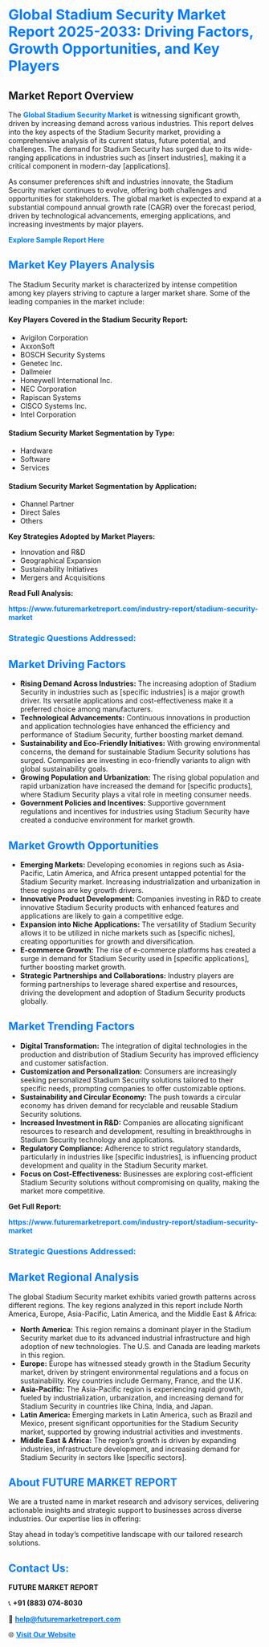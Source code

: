 <h1 style="color: #007BFF;">Global Stadium Security Market Report 2025-2033: Driving Factors, Growth Opportunities, and Key Players</h1>

<section id="overview">
<h2>Market Report Overview</h2>
<p>The <a href="https://www.futuremarketreport.com/industry-report/stadium-security-market" style="color: #007BFF; text-decoration: none;"><strong>Global Stadium Security Market</strong></a> is witnessing significant growth, driven by increasing demand across various industries. This report delves into the key aspects of the Stadium Security market, providing a comprehensive analysis of its current status, future potential, and challenges. The demand for Stadium Security has surged due to its wide-ranging applications in industries such as [insert industries], making it a critical component in modern-day [applications].</p>
<p>As consumer preferences shift and industries innovate, the Stadium Security market continues to evolve, offering both challenges and opportunities for stakeholders. The global market is expected to expand at a substantial compound annual growth rate (CAGR) over the forecast period, driven by technological advancements, emerging applications, and increasing investments by major players.</p>
</section>

<section id="overview">
<p><a href="https://www.futuremarketreport.com/request-sample/reportId=58730" style="color: #007BFF; text-decoration: none;"><strong>Explore Sample Report Here</strong></a></p>
</section>

<section id="key-players">
<h2 style="color: #007BFF;">Market Key Players Analysis</h2>
<p>The Stadium Security market is characterized by intense competition among key players striving to capture a larger market share. Some of the leading companies in the market include:</p>
<h4>Key Players Covered in the Stadium Security Report:</h4>
<ul><li>Avigilon Corporation</li><li>AxxonSoft</li><li>BOSCH Security Systems</li><li>Genetec Inc.</li><li>Dallmeier</li><li>Honeywell International Inc.</li><li>NEC Corporation</li><li>Rapiscan Systems</li><li>CISCO Systems Inc.</li><li>Intel Corporation</li></ul>
<h4>Stadium Security Market Segmentation by Type:</h4>
<ul><li>Hardware</li><li>Software</li><li>Services</li></ul>

<h4>Stadium Security Market Segmentation by Application:</h4>
<ul><li>Channel Partner</li><li>Direct Sales</li><li>Others</li></ul>
<p><strong>Key Strategies Adopted by Market Players:</strong></p>
<ul>
<li>Innovation and R&D</li>
<li>Geographical Expansion</li>
<li>Sustainability Initiatives</li>
<li>Mergers and Acquisitions</li>
</ul>
</section>

<section>
<p><strong>Read Full Analysis: </strong></p><a href="https://www.futuremarketreport.com/industry-report/stadium-security-market" style="color: #007BFF; text-decoration: none;"><strong>https://www.futuremarketreport.com/industry-report/stadium-security-market</strong></a>
<h3 style="color: #007BFF;">Strategic Questions Addressed:</h3>
</section>

<section id="driving-factors">
<h2 style="color: #007BFF;">Market Driving Factors</h2>
<ul>
<li><strong>Rising Demand Across Industries:</strong> The increasing adoption of Stadium Security in industries such as [specific industries] is a major growth driver. Its versatile applications and cost-effectiveness make it a preferred choice among manufacturers.</li>
<li><strong>Technological Advancements:</strong> Continuous innovations in production and application technologies have enhanced the efficiency and performance of Stadium Security, further boosting market demand.</li>
<li><strong>Sustainability and Eco-Friendly Initiatives:</strong> With growing environmental concerns, the demand for sustainable Stadium Security solutions has surged. Companies are investing in eco-friendly variants to align with global sustainability goals.</li>
<li><strong>Growing Population and Urbanization:</strong> The rising global population and rapid urbanization have increased the demand for [specific products], where Stadium Security plays a vital role in meeting consumer needs.</li>
<li><strong>Government Policies and Incentives:</strong> Supportive government regulations and incentives for industries using Stadium Security have created a conducive environment for market growth.</li>
</ul>
</section>

<section id="growth-opportunities">
<h2 style="color: #007BFF;">Market Growth Opportunities</h2>
<ul>
<li><strong>Emerging Markets:</strong> Developing economies in regions such as Asia-Pacific, Latin America, and Africa present untapped potential for the Stadium Security market. Increasing industrialization and urbanization in these regions are key growth drivers.</li>
<li><strong>Innovative Product Development:</strong> Companies investing in R&D to create innovative Stadium Security products with enhanced features and applications are likely to gain a competitive edge.</li>
<li><strong>Expansion into Niche Applications:</strong> The versatility of Stadium Security allows it to be utilized in niche markets such as [specific niches], creating opportunities for growth and diversification.</li>
<li><strong>E-commerce Growth:</strong> The rise of e-commerce platforms has created a surge in demand for Stadium Security used in [specific applications], further boosting market growth.</li>
<li><strong>Strategic Partnerships and Collaborations:</strong> Industry players are forming partnerships to leverage shared expertise and resources, driving the development and adoption of Stadium Security products globally.</li>
</ul>
</section>

<section id="trending-factors">
<h2 style="color: #007BFF;">Market Trending Factors</h2>
<ul>
<li><strong>Digital Transformation:</strong> The integration of digital technologies in the production and distribution of Stadium Security has improved efficiency and customer satisfaction.</li>
<li><strong>Customization and Personalization:</strong> Consumers are increasingly seeking personalized Stadium Security solutions tailored to their specific needs, prompting companies to offer customizable options.</li>
<li><strong>Sustainability and Circular Economy:</strong> The push towards a circular economy has driven demand for recyclable and reusable Stadium Security solutions.</li>
<li><strong>Increased Investment in R&D:</strong> Companies are allocating significant resources to research and development, resulting in breakthroughs in Stadium Security technology and applications.</li>
<li><strong>Regulatory Compliance:</strong> Adherence to strict regulatory standards, particularly in industries like [specific industries], is influencing product development and quality in the Stadium Security market.</li>
<li><strong>Focus on Cost-Effectiveness:</strong> Businesses are exploring cost-efficient Stadium Security solutions without compromising on quality, making the market more competitive.</li>
</ul>
</section>

<section>
<p><strong>Get Full Report: </strong></p><a href="https://www.futuremarketreport.com/industry-report/stadium-security-market" style="color: #007BFF; text-decoration: none;"><strong>https://www.futuremarketreport.com/industry-report/stadium-security-market</strong></a>
<h3 style="color: #007BFF;">Strategic Questions Addressed:</h3>
</section>


<section id="regional-analysis">
<h2 style="color: #007BFF;">Market Regional Analysis</h2>
<p>The global Stadium Security market exhibits varied growth patterns across different regions. The key regions analyzed in this report include North America, Europe, Asia-Pacific, Latin America, and the Middle East & Africa:</p>
<ul>
<li><strong>North America:</strong> This region remains a dominant player in the Stadium Security market due to its advanced industrial infrastructure and high adoption of new technologies. The U.S. and Canada are leading markets in this region.</li>
<li><strong>Europe:</strong> Europe has witnessed steady growth in the Stadium Security market, driven by stringent environmental regulations and a focus on sustainability. Key countries include Germany, France, and the U.K.</li>
<li><strong>Asia-Pacific:</strong> The Asia-Pacific region is experiencing rapid growth, fueled by industrialization, urbanization, and increasing demand for Stadium Security in countries like China, India, and Japan.</li>
<li><strong>Latin America:</strong> Emerging markets in Latin America, such as Brazil and Mexico, present significant opportunities for the Stadium Security market, supported by growing industrial activities and investments.</li>
<li><strong>Middle East & Africa:</strong> The region’s growth is driven by expanding industries, infrastructure development, and increasing demand for Stadium Security in sectors like [specific sectors].</li>
</ul>
</section>

<footer>
<h2 style="color: #007BFF;">About FUTURE MARKET REPORT</h2>
<p>We are a trusted name in market research and advisory services, delivering actionable insights and strategic support to businesses across diverse industries. Our expertise lies in offering:</p>

<p>Stay ahead in today’s competitive landscape with our tailored research solutions.</p>

<h2 style="color: #007BFF;">Contact Us:</h2>
<p><strong>FUTURE MARKET REPORT</strong></p>
<p>📞 <strong>+91 (883) 074-8030</strong></p>
<p>📧 <strong><a href="mailto:help@futuremarketreport.com" style="color: #007BFF;">help@futuremarketreport.com</a></strong></p>
<p>🌐 <strong><a href="https://www.futuremarketreport.com/" style="color: #007BFF;">Visit Our Website</a></strong></p>
</footer>